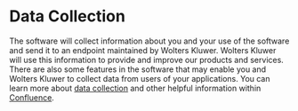 <!-- markdownlint-disable-next-line MD041 -->
# Data Collection

The software will collect information about you and your use of the software and send it to an endpoint maintained by Wolters Kluwer. Wolters Kluwer will use this information to provide and improve our products and services. There are also some features in the software that may enable you and Wolters Kluwer to collect data from users of your applications. You can learn more about [data collection](https://confluence.wolterskluwer.io/display/DCRA/Module+Telemetry) and other helpful information within [Confluence](https://confluence.wolterskluwer.io/pages/viewpage.action?pageId=688037170&src=contextnavpagetreemode).
#